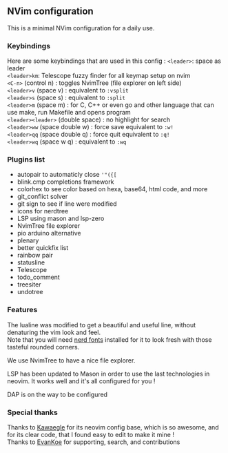 ## NVim configuration

This is a minimal NVim configuration for a daily use.

### Keybindings

Here are some keybindings that are used in this config :
`<leader>`: space as leader  
`<leader>km`: Telescope fuzzy finder for all keymap setup on nvim  
`<C-n>` (control n) : toggles NvimTree (file explorer on left side)  
`<leader>v` (space v) : equivalent to `:vsplit`  
`<leader>s` (space s) : equivalent to `:split`  
`<leader>m` (space m) : for C, C++ or even go and other language that can use make, run Makefile and opens program  
`<leader><leader>` (double space) : no highlight for search  
`<leader>ww` (space double w) : force save equivalent to `:w!`  
`<leader>qq` (space double q) : force quit equivalent to `:q!`  
`<leader>wq` (space w q) : equivalent to `:wq`  

### Plugins list
- autopair to automaticly close `'"({[`
- blink.cmp completions framework 
- colorhex to see color based on hexa, base64, html code, and more
- git_conflict solver
- git sign to see if line were modified
- icons for nerdtree
- LSP using mason and lsp-zero
- NvimTree file explorer
- pio arduino alternative
- plenary
- better quickfix list 
- rainbow pair 
- statusline 
- Telescope
- todo_comment 
- treesiter
- undotree

### Features

The lualine was modified to get a beautiful and useful line, without denaturing the vim look and feel.  
Note that you will need [nerd fonts](https://github.com/ryanoasis/nerd-fonts) installed for it to look fresh with those tasteful rounded corners.

We use NvimTree to have a nice file explorer.

LSP has been updated to Mason in order to use the last technologies in neovim. It works well and it's all configured for you !

DAP is on the way to be configured

### Special thanks

Thanks to [Kawaegle](https://github.com/kawaegle) for its neovim config base, which is so awesome, and for its clear code, that I found easy to edit to make it mine !  
Thanks to [EvanKoe](https://github.com/evankoe) for supporting, search, and contributions  
